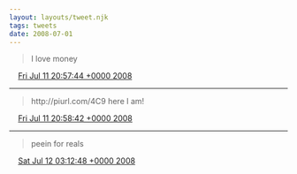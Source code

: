 ```yaml
---
layout: layouts/tweet.njk
tags: tweets
date: 2008-07-01
---
```


> I love money

<img src="../media/tweet.ico" width="12" /> [Fri Jul 11 20:57:44 +0000 2008](https://twitter.com/timwasson/status/856021173)

----

> http://piurl\.com/4C9 here I am\!

<img src="../media/tweet.ico" width="12" /> [Fri Jul 11 20:58:42 +0000 2008](https://twitter.com/timwasson/status/856021863)

----

> peein for reals

<img src="../media/tweet.ico" width="12" /> [Sat Jul 12 03:12:48 +0000 2008](https://twitter.com/timwasson/status/856236519)